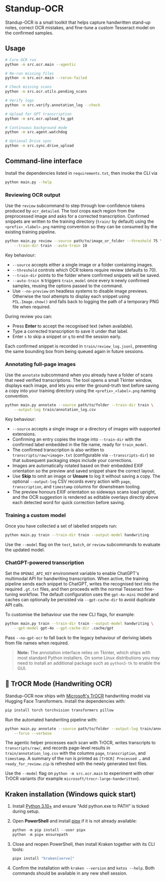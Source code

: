 # Standup-OCR

Standup-OCR is a small toolkit that helps capture handwritten stand-up notes,
correct OCR mistakes, and fine-tune a custom Tesseract model on the confirmed
samples.

## Usage

```bash
# Core OCR run
python -m src.ocr.main --agentic

# Re-run missing files
python -m src.ocr.main --rerun-failed

# Check missing scans
python -m src.ocr.utils.pending_scans

# Verify logs
python -m src.verify.annotation_log --check

# Upload for GPT transcription
python -m src.ocr.upload_to_gpt

# Continuous background mode
python -m src.agent.watchdog

# Optional Drive sync
python -m src.sync.drive_upload
```

## Command-line interface

Install the dependencies listed in `requirements.txt`, then invoke the CLI via

```bash
python main.py --help
```

### Reviewing OCR output

Use the `review` subcommand to step through low-confidence tokens produced by
`ocr_detailed`. The tool crops each region from the preprocessed image and asks
for a corrected transcription. Confirmed snippets are written to the training
directory (`train/` by default) using the `<prefix>_<label>.png` naming
convention so they can be consumed by the existing training pipeline.

```bash
python main.py review --source path/to/image_or_folder --threshold 75 \
    --train-dir train --auto-train 10
```

Key behaviour:

* `--source` accepts either a single image or a folder containing images.
* `--threshold` controls which OCR tokens require review (defaults to 70).
* `--train-dir` points to the folder where confirmed snippets will be saved.
* `--auto-train N` triggers `train_model` once every `N` newly confirmed
  samples, reusing the options passed to the command.
* Use `--no-preview` on headless systems to disable image previews. Otherwise
  the tool attempts to display each snippet using `PIL.Image.show()` and falls
  back to logging the path of a temporary PNG file when required.

During review you can:

* Press **Enter** to accept the recognised text (when available).
* Type a corrected transcription to save it under that label.
* Enter `s` to skip a snippet or `q` to end the session early.

Each confirmed snippet is recorded in `train/review_log.jsonl`, preventing the
same bounding box from being queued again in future sessions.

### Annotating full-page images

Use the `annotate` subcommand when you already have a folder of scans that need
verified transcriptions. The tool opens a small Tkinter window, displays each
image, and lets you enter the ground-truth text before saving a copy into your
training directory using the `<prefix>_<label>.png` naming convention.

```bash
python main.py annotate --source path/to/folder --train-dir train \
    --output-log train/annotation_log.csv
```

Key behaviour:

* `--source` accepts a single image or a directory of images with supported
  extensions.
* Confirming an entry copies the image into `--train-dir` with the confirmed
  label embedded in the file name, ready for `train_model`.
* The confirmed transcription is also written to
  ``transcripts/raw/<image>.txt`` (configurable via ``--transcripts-dir``) so
  that subsequent packaging steps include your corrections.
* Images are automatically rotated based on their embedded EXIF orientation so
  the preview and saved snippet share the correct layout.
* Use **Skip** to omit an image or **Unsure** to log it without saving a copy.
  The optional `--output-log` CSV records every action with `page`,
  `transcription`, and `timestamp` columns for downstream tooling.
* The preview honours EXIF orientation so sideways scans load upright, and the
  OCR suggestion is rendered as editable overlays directly above each detected
  word for quick correction before saving.

### Training a custom model

Once you have collected a set of labelled snippets run:

```bash
python main.py train --train-dir train --output-model handwriting
```

Use the `--model` flag on the `test`, `batch`, or `review` subcommands to
evaluate the updated model.

### ChatGPT-powered transcription

Set the `OPENAI_API_KEY` environment variable to enable ChatGPT's multimodal
API for handwriting transcription. When active, the training pipeline sends
each snippet to ChatGPT, writes the recognised text into the required
`.gt.txt` files, and then proceeds with the normal Tesseract fine-tuning
workflow. The default configuration uses the `gpt-4o-mini` model and caches can
optionally be persisted via `--gpt-cache-dir` to avoid duplicate API calls.

To customise the behaviour use the new CLI flags, for example:

```bash
python main.py train --train-dir train --output-model handwriting \
    --gpt-model gpt-4o --gpt-cache-dir .cache/gpt
```

Pass `--no-gpt-ocr` to fall back to the legacy behaviour of deriving labels from
file names when required.

> **Note:** The annotation interface relies on Tkinter, which ships with most
> standard Python installers. On some Linux distributions you may need to
> install an additional package such as `python3-tk` to enable the GUI.

## 🧠 TrOCR Mode (Handwriting OCR)

Standup-OCR now ships with [Microsoft's TrOCR](https://huggingface.co/microsoft)
handwriting model via Hugging Face Transformers. Install the dependencies with:

```bash
pip install torch torchvision transformers pillow
```

Run the automated handwriting pipeline with:

```bash
python main.py annotate --source path/to/folder --output-log train/annotation_log.csv \
    --force --verbose
```

The agentic helper processes each scan with TrOCR, writes transcripts to
`transcripts/raw/`, and records page-level results in `train/annotation_log.csv`
with the columns `page`, `transcription`, and `timestamp`. A summary of the run
is printed as `[TrOCR] Processed …` and `ready_for_review.zip` is refreshed with
the newly generated text files.

Use the `--model` flag on `python -m src.ocr.main` to experiment with other
TrOCR variants (for example `microsoft/trocr-large-handwritten`).

## Kraken installation (Windows quick start)

1. Install [Python 3.10+](https://www.python.org/downloads/windows/) and ensure "Add python.exe to PATH" is ticked during setup.
2. Open **PowerShell** and install [pipx](https://pypa.github.io/pipx/) if it is not already available:

   ```powershell
   python -m pip install --user pipx
   python -m pipx ensurepath
   ```

3. Close and reopen PowerShell, then install Kraken together with its CLI tools:

   ```powershell
   pipx install "kraken[serve]"
   ```

4. Confirm the installation with `kraken --version` and `ketos --help`. Both commands should be available in any new shell session.
